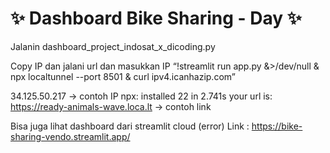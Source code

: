 # :sparkles: Dashboard Bike Sharing - Day :sparkles:

Jalanin
dashboard_project_indosat_x_dicoding.py

Copy IP dan jalani url dan masukkan IP
“!streamlit run app.py &>/dev/null & npx localtunnel --port 8501 & curl ipv4.icanhazip.com”

34.125.50.217 -> contoh IP
npx: installed 22 in 2.741s
your url is: https://ready-animals-wave.loca.lt -> contoh link


Bisa juga lihat dashboard dari streamlit cloud (error)
Link : https://bike-sharing-vendo.streamlit.app/
